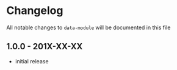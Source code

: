 # Changelog

All notable changes to `data-module` will be documented in this file

## 1.0.0 - 201X-XX-XX

- initial release
